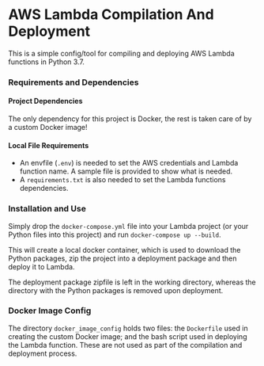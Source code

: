 # AWS Lambda Compilation And Deployment

This is a simple config/tool for compiling and deploying AWS Lambda functions in Python 3.7.

### Requirements and Dependencies

#### Project Dependencies
 
The only dependency for this project is Docker, the rest is taken care of by a custom Docker image!
 
#### Local File Requirements
 
- An envfile (`.env`) is needed to set the AWS credentials and Lambda function name. A sample file is provided to show what is needed. 
- A `requirements.txt` is also needed to set the Lambda functions dependencies.

### Installation and Use

Simply drop the `docker-compose.yml` file into your Lambda project (or your Python files into this project) and run `docker-compose up --build`.

This will create a local docker container, which is used to download the Python packages, zip the project into a deployment package and then deploy it to Lambda.

The deployment package zipfile is left in the working directory, whereas the directory with the Python packages is removed upon deployment.

### Docker Image Config

The directory `docker_image_config` holds two files: the `Dockerfile` used in creating the custom Docker image; and the bash script used in deploying the Lambda function. These are not used as part of the compilation and deployment process.
